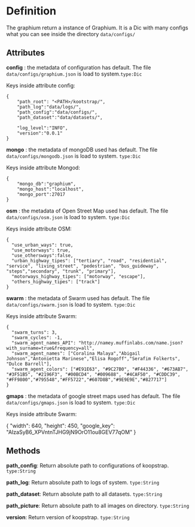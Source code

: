 # Definition

The graphium return a instance of Graphium. It is a Dic with many configs what you can see inside the directory `data/configs/`

## Attributes

**config** : the metadata of configuration has default. The file `data/configs/graphium.json` is load to system.`type:Dic`

Keys inside attribute config:

    {
        "path_root": "<PATH>/kootstrap/",
        "path_log":"data/logs/",
        "path_config":"data/configs/",
        "path_dataset":"data/datasets/",

        "log_level":"INFO",
        "version":"0.0.1"
    }

**mongo** : the metadata of mongoDB used has default. The file `data/configs/mongodb.json` is load to system. `type:Dic`

Keys inside attribute Mongod:

    {
        "mongo_db":"graphium",
        "mongo_host":"localhost",
        "mongo_port":27017
    }

**osm** : the metadata of Open Street Map used has default. The file `data/configs/osm.json` is load to system. `type:Dic`

Keys inside attribute OSM:

    {
      "use_urban_ways": true,
      "use_motorways": true,
      "use_othersways":false,
      "urban_highway_tipes": ["tertiary", "road", "residential", "service", "living_street", "pedestrian", "bus_guideway", "steps","secondary", "trunk", "primary"],
      "motorways_highway_tipes": ["motorway", "escape"],
      "others_highway_tipes": ["track"]
    }

**swarm** : the metadata of Swarm used has default. The file `data/configs/swarm.json` is load to system. `type:Dic`

Keys inside attribute Swarm:

    {
      "swarm_turns": 3,
      "swarm_cycles": -1,
      "swarm_agent_names_API": "http://namey.muffinlabs.com/name.json?with_surname=true&frequency=all",
      "swarm_agent_names": ["Coralina Malaya","Abigail Johnson","Antonietta Marinese","Elisa Rogoff","Serafim Folkerts", "Dulce Barrell"],
      "swarm_agent_colors": ["#E91E63", "#9C27B0", "#F44336", "#673AB7", "#3F51B5", "#2196F3", "#00BCD4", "#009688", "#4CAF50", "#CDDC39", "#FF9800","#795548","#FF5722","#607D8B","#9E9E9E","#827717"]
    }

**gmaps** : the metadata of google street maps used has default. The file `data/configs/gmaps.json` is load to system. `type:Dic`

Keys inside attribute Swarm:

  {
    "width": 640,
    "height": 450,
    "google_key": "AIzaSyB6_XPVntnTJHG9jN9OrO11ou8GEV77qOM"
  }


## Methods

**path_config**: Return absolute path to configurations of koopstrap. `type:String`

**path_log**: Return absolute path to logs of system. `type:String`

**path_dataset**: Return absolute path to all datasets. `type:String`

**path_picture**: Return absolute path to all images on directory. `type:String`

**version**: Return version of koopstrap. `type:String`
